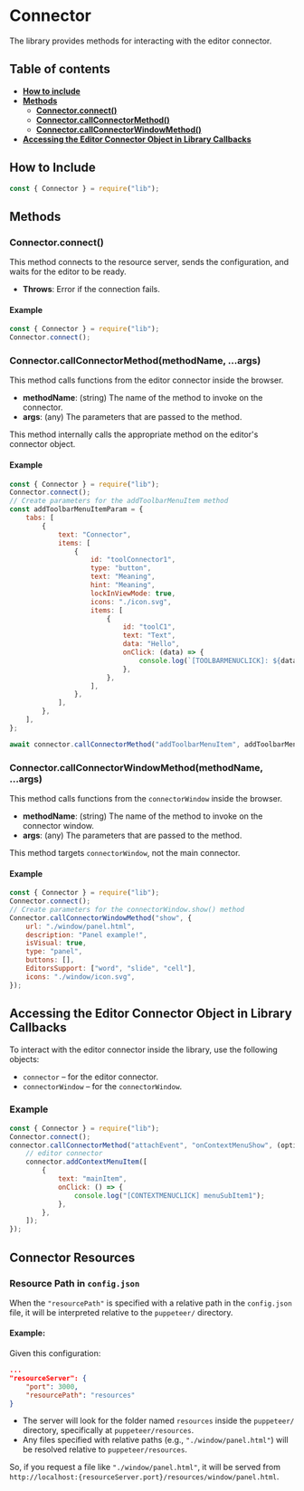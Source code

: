 # Connector

The library provides methods for interacting with the editor connector.

## Table of contents

-   [**How to include**](#how-to-include)
-   [**Methods**](#methods)
    -   [**Connector.connect()**](#connectorconnect)
    -   [**Connector.callConnectorMethod()**](#connectorcallconnectormethod)
    -   [**Connector.callConnectorWindowMethod()**](#connectorcallconnectorwindowmethod)
-   [**Accessing the Editor Connector Object in Library Callbacks**](#accessing-the-editor-connector-object-in-library-callbacks)

## How to Include

```javascript
const { Connector } = require("lib");
```

## Methods

### Connector.connect()

This method connects to the resource server, sends the configuration, and waits for the editor to be ready.

-   **Throws**: Error if the connection fails.

#### Example

```javascript
const { Connector } = require("lib");
Connector.connect();
```

### Connector.callConnectorMethod(methodName, ...args)

This method calls functions from the editor connector inside the browser.

-   **methodName**: (string) The name of the method to invoke on the connector.
-   **args**: (any) The parameters that are passed to the method.

This method internally calls the appropriate method on the editor's connector object.

#### Example

```javascript
const { Connector } = require("lib");
Connector.connect();
// Create parameters for the addToolbarMenuItem method
const addToolbarMenuItemParam = {
    tabs: [
        {
            text: "Connector",
            items: [
                {
                    id: "toolConnector1",
                    type: "button",
                    text: "Meaning",
                    hint: "Meaning",
                    lockInViewMode: true,
                    icons: "./icon.svg",
                    items: [
                        {
                            id: "toolC1",
                            text: "Text",
                            data: "Hello",
                            onClick: (data) => {
                                console.log(`[TOOLBARMENUCLICK]: ${data}`);
                            },
                        },
                    ],
                },
            ],
        },
    ],
};

await connector.callConnectorMethod("addToolbarMenuItem", addToolbarMenuItemParam);
```

### Connector.callConnectorWindowMethod(methodName, ...args)

This method calls functions from the `connectorWindow` inside the browser.

-   **methodName**: (string) The name of the method to invoke on the connector window.
-   **args**: (any) The parameters that are passed to the method.

This method targets `connectorWindow`, not the main connector.

#### Example

```javascript
const { Connector } = require("lib");
Connector.connect();
// Create parameters for the connectorWindow.show() method
Connector.callConnectorWindowMethod("show", {
    url: "./window/panel.html",
    description: "Panel example!",
    isVisual: true,
    type: "panel",
    buttons: [],
    EditorsSupport: ["word", "slide", "cell"],
    icons: "./window/icon.svg",
});
```

## Accessing the Editor Connector Object in Library Callbacks

To interact with the editor connector inside the library, use the following objects:

-   `connector` – for the editor connector.
-   `connectorWindow` – for the `connectorWindow`.

### Example

```javascript
const { Connector } = require("lib");
Connector.connect();
connector.callConnectorMethod("attachEvent", "onContextMenuShow", (options) => {
    // editor connector
    connector.addContextMenuItem([
        {
            text: "mainItem",
            onClick: () => {
                console.log("[CONTEXTMENUCLICK] menuSubItem1");
            },
        },
    ]);
});
```

## Connector Resources

### Resource Path in `config.json`

When the `"resourcePath"` is specified with a relative path in the `config.json` file, it will be interpreted relative to the `puppeteer/` directory.

#### Example:

Given this configuration:

```json
...
"resourceServer": {
    "port": 3000,
    "resourcePath": "resources"
}
```

-   The server will look for the folder named `resources` inside the `puppeteer/` directory, specifically at `puppeteer/resources`.
-   Any files specified with relative paths (e.g., `"./window/panel.html"`) will be resolved relative to `puppeteer/resources`.

So, if you request a file like `"./window/panel.html"`, it will be served from `http://localhost:{resourceServer.port}/resources/window/panel.html`.
